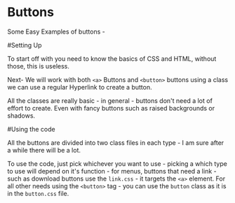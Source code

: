 # Buttons
Some Easy Examples of buttons - 

#Setting Up 

To start off with you need to know the basics of CSS and HTML, without those, this is useless. 

Next- We will work with both `<a>` Buttons and `<button>` buttons  using a class we can use a regular Hyperlink to create a button. 

All the classes are really basic - in general - buttons don't need a lot of effort to create. Even with fancy buttons such as raised backgrounds or shadows. 

#Using the code

All the buttons are divided into two class files in each type - I am sure after a while there will be a lot. 

To use the code, just pick whichever you want to use - picking a which type to use will depend on it's function - for menus, buttons that need a link - such as download buttons use the `link.css` - it targets the `<a>` element. For all other needs using the `<button>` tag - you can use the `button` class as it is in the `button.css` file. 

